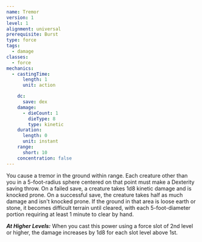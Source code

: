 ```yaml
---
name: Tremor
version: 1
level: 1
alignment: universal
prerequisite: Burst
type: force
tags:
  - damage
classes:
  - force
mechanics:
  - castingTime:
      length: 1
      unit: action

    dc:
      save: dex
    damage:
      - dieCount: 1
        dieType: 8
        type: kinetic
    duration:
      length: 0
      unit: instant
    range:
      short: 10
    concentration: false
---
```

You cause a tremor in the ground within range. Each creature other than you in a 5-foot-radius sphere centered on that point must make a Dexterity saving throw. On a failed save, a creature takes 1d8 kinetic damage and is knocked prone. On a successful save, the creature takes half as much damage and isn't knocked prone. If the ground in that area is loose earth or stone, it becomes difficult terrain until cleared, with each 5-foot-diameter portion requiring at least 1 minute to clear by hand.

***__At Higher Levels__:*** When you cast this power using a force slot of 2nd level or higher, the damage increases by 1d8 for each slot level above 1st.
    